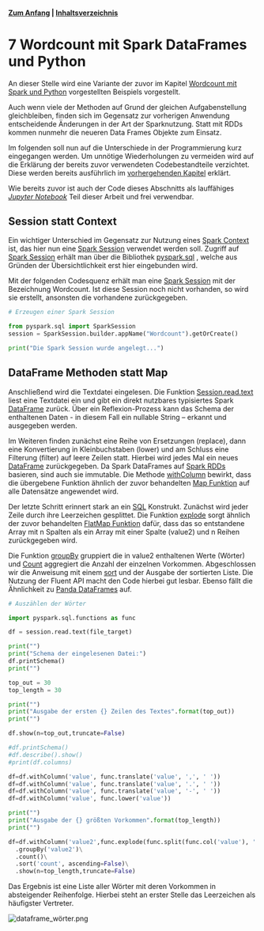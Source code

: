 #### [Zum Anfang](README.md "zur Startseite") | [Inhaltsverzeichnis](00_Inhaltsverzeichnis.md "zum Inhaltsverzeichnis")

# 7 Wordcount mit Spark DataFrames und Python

An dieser Stelle wird eine Variante der zuvor im Kapitel
[Wordcount mit Spark und Python](04_Wordcount_mit_Spark_RDDs_und_Python.md "zum Kapitel")
vorgestellten Beispiels vorgestellt.

Auch wenn viele der Methoden auf Grund der gleichen Aufgabenstellung gleichbleiben, finden sich im Gegensatz zur
vorherigen Anwendung entscheidende Änderungen in der Art der Sparknutzung. Statt mit RDDs kommen nunmehr die neueren
Data Frames Objekte zum Einsatz.

Im folgenden soll nun auf die Unterschiede in der Programmierung kurz eingegangen werden. Um unnötige Wiederholungen zu
vermeiden wird auf die Erklärung der bereits zuvor verwendeten Codebestandteile verzichtet. Diese werden bereits
ausführlich im
[vorhergehenden Kapitel](04_Wordcount_mit_Spark_RDDs_und_Python.md "zum Kapitel")
erklärt.

Wie bereits zuvor ist auch der Code dieses Abschnitts als lauffähiges  
[_Jupyter Notebook_](notebook/Wordcount_mit_Spark_DataFrame.ipynb "zum Notebook")
Teil dieser Arbeit und frei verwendbar.

## Session statt Context

Ein wichtiger Unterschied im Gegensatz zur Nutzung eines 
[Spark Context](https://spark.apache.org/docs/3.1.1/api/python/reference/api/pyspark.SparkContext.html "zur Dokumentation") 
ist, das hier nun eine 
[Spark Session](https://spark.apache.org/docs/latest/sql-getting-started.html "zur Dokumentation") 
verwendet werden soll. Zugriff auf
[Spark Session](https://spark.apache.org/docs/latest/sql-getting-started.html "zur Dokumentation") 
erhält man über die Bibliothek 
[pyspark.sql](https://spark.apache.org/docs/2.4.0/api/python/pyspark.sql.html "zur Dokumentation")
, welche aus Gründen der Übersichtlichkeit erst hier eingebunden wird.

Mit der folgenden Codesquenz erhält man eine
[Spark Session](https://spark.apache.org/docs/latest/sql-getting-started.html "zur Dokumentation") 
mit der Bezeichnung Wordcount. Ist diese Session noch nicht vorhanden, so wird sie erstellt, ansonsten die vorhandene 
zurückgegeben.

```python
# Erzeugen einer Spark Session

from pyspark.sql import SparkSession
session = SparkSession.builder.appName("Wordcount").getOrCreate()

print("Die Spark Session wurde angelegt...")
```

## DataFrame Methoden statt Map

Anschließend wird die Textdatei eingelesen. Die Funktion 
[Session.read.text](https://spark.apache.org/docs/latest/sql-getting-started.html#creating-dataframes "zur Dokumentation")
liest eine Textdatei ein und gibt ein direkt
nutzbares typisiertes Spark 
[DataFrame](https://spark.apache.org/docs/latest/sql-programming-guide.html "zur Dokumentation") 
zurück. Über ein Reflexion-Prozess kann das Schema der enthaltenen Daten - in
diesem Fall ein nullable String – erkannt und ausgegeben werden.

Im Weiteren finden zunächst eine Reihe von Ersetzungen (replace), dann eine Konvertierung in Kleinbuchstaben (lower)
und am Schluss eine Filterung (filter) auf leere Zeilen statt. Hierbei wird jedes Mal ein neues
[DataFrame](https://spark.apache.org/docs/latest/sql-programming-guide.html "zur Dokumentation")
zurückgegeben.
Da Spark DataFrames auf
[Spark RDDs](02_Datenstrukturen.md#spark-rdds "zum Abschnitt")
basieren, sind auch sie immutable. Die Methode 
[withColumn](https://spark.apache.org/docs/latest/api/python/reference/api/pyspark.sql.DataFrame.withColumn.html "zur Dokumentation") 
bewirkt, dass die übergebene
Funktion ähnlich der zuvor behandelten
[Map Funktion](02_Datenstrukturen.md#transformationen-und-aktionen "zum Abschnitt")
auf alle Datensätze angewendet wird.

Der letzte Schritt erinnert stark an ein 
[SQL](https://de.wikipedia.org/wiki/SQL "zur Wikipediaseite") 
Konstrukt. Zunächst wird jeder Zeile durch ihre Leerzeichen gesplittet. Die
Funktion 
[explode](https://spark.apache.org/docs/latest/api/python/reference/api/pyspark.sql.functions.explode.html "zur Dokumentation") 
sorgt ähnlich der zuvor behandelten 
[FlatMap Funktion](02_Datenstrukturen.md#transformationen-und-aktionen "zum Abschnitt")
dafür, dass das so entstandene Array mit n Spalten als ein Array mit einer Spalte (value2)
und n Reihen zurückgegeben wird.

Die Funktion 
[groupBy](https://spark.apache.org/docs/latest/api/python/reference/api/pyspark.sql.DataFrame.groupBy.html "zur Dokumentation")
gruppiert die in value2 enthaltenen Werte (Wörter) und 
[Count](https://spark.apache.org/docs/latest/api/python/reference/api/pyspark.sql.DataFrame.count.html "zur Dokumentation")
aggregiert die Anzahl der einzelnen
Vorkommen. Abgeschlossen wir die Anweisung mit einem 
[sort](https://spark.apache.org/docs/latest/api/python/reference/api/pyspark.sql.DataFrame.sort.html "zur Dokumentation")
und der Ausgabe der sortierten Liste. Die Nutzung der Fluent
API macht den Code hierbei gut lesbar. Ebenso fällt die Ähnlichkeit zu 
[Panda DataFrames](https://pandas.pydata.org/docs/reference/api/pandas.DataFrame.html "zur Dokumentation")
auf.

```python
# Auszählen der Wörter

import pyspark.sql.functions as func

df = session.read.text(file_target)

print("")
print("Schema der eingelesenen Datei:")
df.printSchema()
print("")

top_out = 30
top_length = 30

print("")
print("Ausgabe der ersten {} Zeilen des Textes".format(top_out))
print("")

df.show(n=top_out,truncate=False)

#df.printSchema()
#df.describe().show()
#print(df.columns)

df=df.withColumn('value', func.translate('value', ',', ' '))
df=df.withColumn('value', func.translate('value', '.', ' '))
df=df.withColumn('value', func.translate('value', '-', ' '))
df=df.withColumn('value', func.lower('value'))

print("")
print("Ausgabe der {} größten Vorkommen".format(top_length))
print("")

df=df.withColumn('value2',func.explode(func.split(func.col('value'), ' ')))\
  .groupBy('value2')\
  .count()\
  .sort('count', ascending=False)\
  .show(n=top_length,truncate=False)
```  

Das Ergebnis ist eine Liste aller Wörter mit deren Vorkommen in absteigender Reihenfolge. Hierbei steht an erster Stelle
das Leerzeichen als häufigster Vertreter.

![dataframe_wörter.png](./assets/dataframe_wörter.png "Ausgabe der Wortliste in absteigender Reihenfolge im Notebook")
